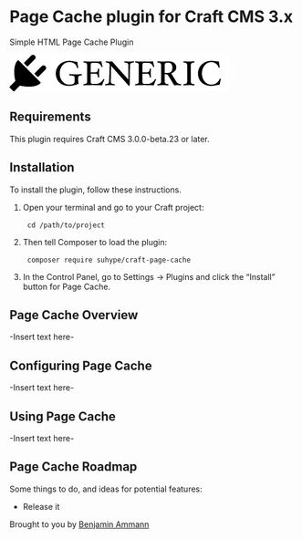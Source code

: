 # Page Cache plugin for Craft CMS 3.x

Simple HTML Page Cache Plugin

![Screenshot](resources/img/plugin-logo.png)

## Requirements

This plugin requires Craft CMS 3.0.0-beta.23 or later.

## Installation

To install the plugin, follow these instructions.

1. Open your terminal and go to your Craft project:

        cd /path/to/project

2. Then tell Composer to load the plugin:

        composer require suhype/craft-page-cache

3. In the Control Panel, go to Settings → Plugins and click the “Install” button for Page Cache.

## Page Cache Overview

-Insert text here-

## Configuring Page Cache

-Insert text here-

## Using Page Cache

-Insert text here-

## Page Cache Roadmap

Some things to do, and ideas for potential features:

* Release it

Brought to you by [Benjamin Ammann](https://github.com/ammannbe)
